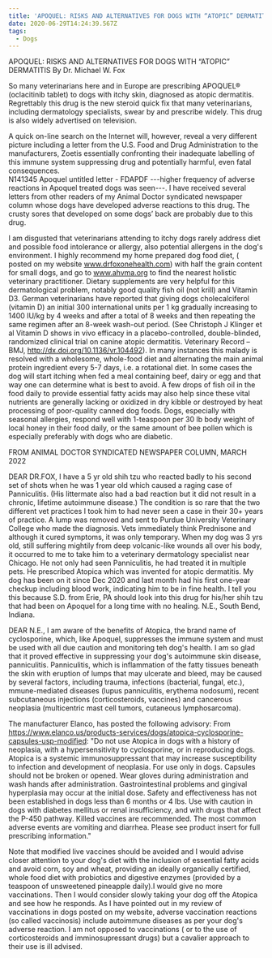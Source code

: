 ```yaml
---
title: 'APOQUEL: RISKS AND ALTERNATIVES FOR DOGS WITH “ATOPIC” DERMATITIS'
date: 2020-06-29T14:24:39.567Z
tags:
  - Dogs
---
```

APOQUEL: RISKS AND ALTERNATIVES FOR DOGS WITH “ATOPIC” DERMATITIS
By Dr. Michael W. Fox 

So many veterinarians here and in Europe are prescribing APOQUEL® (oclacitinib tablet)  to dogs with itchy skin, diagnosed as atopic dermatitis. Regrettably this drug is the new steroid quick fix that many veterinarians, including dermatology specialists, swear by and prescribe widely. This drug is also widely advertised on television.

A quick on-line search on the Internet will, however, reveal a very different picture including a letter from the U.S. Food and Drug Administration to the manufacturers, Zoetis essentially confronting their inadequate labelling of this immune system suppressing drug and potentially harmful, even fatal consequences.  
N141345 Apoquel untitled
letter - FDAPDF ---higher frequency of adverse reactions in Apoquel treated dogs was
seen---. 
I have received several letters from other readers of my Animal Doctor syndicated newspaper column whose dogs have developed adverse reactions to this drug. The crusty sores that developed on some dogs’ back are probably due to this drug.

I am disgusted that veterinarians attending to itchy dogs rarely address diet and possible food intolerance or allergy, also potential allergens in the dog's environment.
I highly recommend  my home prepared dog food diet, ( posted on my website www.drfoxonehealth.com) with half the grain content for small dogs, and go to www.ahvma.org to find the nearest holistic veterinary practitioner. 
 Dietary supplements are very helpful for this dermatological problem, notably good quality fish oil (not krill) and Vitamin D3. German veterinarians have reported that giving dogs
cholecalciferol (vitamin D) an initial 300 international units per 1 kg
gradually increasing to 1400 IU/kg by 4 weeks and after a total of 8 weeks and
then repeating the same regimen after an 8-week wash-out period.
 (See Christoph J Klinger et al   Vitamin D shows in vivo efficacy in a placebo-controlled, double-blinded, randomized clinical trial on canine atopic dermatitis. Veterinary Record – BMJ, http://dx.doi.org/10.1136/vr.104492).
In many instances this malady is resolved with a wholesome, whole-food diet and alternating the main animal protein ingredient every 5-7 days, i.e. a rotational diet. In some cases the dog will start itching when fed a meal containing beef, dairy or egg and that way one can determine what is best to avoid.
 A few drops of fish oil in the food daily to provide essential fatty acids may also help since these vital nutrients are generally lacking or oxidized in dry kibble or destroyed by heat processing of poor-quality canned dog foods.
 Dogs, especially with seasonal allergies, respond well with 1-teaspoon per 30 lb body weight of local honey in their food daily, or the same amount of bee pollen which is especially preferably with dogs who are diabetic.


FROM ANIMAL DOCTOR SYNDICATED NEWSPAPER COLUMN, MARCH 2022

DEAR DR.FOX, I have a 5 yr old shih tzu who reacted badly to his second set of shots when he was 1 year old which caused a raging case of Panniculitis.  (His littermate also had a bad reaction but it did not result in a chronic, lifetime autoimmune disease.)  The condition is so rare that the two different vet practices I took him to had never seen a case in their 30+ years of practice.  A lump was removed and sent to Purdue University Veterinary College who made the diagnosis.  Vets immediately think Prednisone and although it cured symptoms, it was only temporary.  When my dog was 3 yrs old, still suffering mightily from deep volcanic-like wounds all over his body, it occurred to me to take him to a veterinary dermatology specialist near Chicago.  He not only had seen Panniculitis, he had treated it in multiple pets.  He prescribed Atopica which was invented for atopic dermatitis.  My dog has been on it since Dec 2020 and last month had his first one-year checkup including blood work, indicating him to be in fine health.  I tell you this because S.D. from Erie, PA should look into this drug for his/her shih tzu that had been on Apoquel for a long time with no healing.
 N.E., South Bend, Indiana.


DEAR N.E., I am aware of the benefits of Atopica, the brand name of cyclosporine, which, like Apoquel, suppresses the immune system and must be used with all due caution and monitoring teh dog's health. I am so glad that it proved effective in suppressing your dog's autoimmune skin disease, panniculitis. Panniculitis, which is inflammation of the fatty tissues beneath the skin with eruption of lumps that may ulcerate and bleed, may be caused by several factors, including trauma, infections (bacterial, fungal, etc.), mmune-mediated diseases (lupus panniculitis, erythema nodosum), recent subcutaneous injections (corticosteroids, vaccines) and cancerous neoplasia (multicentric mast cell tumors, cutaneous lymphosarcoma).

The manufacturer Elanco, has posted the following advisory: From https://www.elanco.us/products-services/dogs/atopica-cyclosporine-capsules-usp-modified: "Do not use Atopica in dogs with a history of neoplasia, with a hypersensitivity to cyclosporine, or in reproducing dogs. Atopica is a systemic immunosuppressant that may increase susceptibility to infection and development of neoplasia. For use only in dogs. Capsules should not be broken or opened. Wear gloves during administration and wash hands after administration. Gastrointestinal problems and gingival hyperplasia may occur at the initial dose. Safety and effectiveness has not been established in dogs less than 6 months or 4 lbs. Use with caution in dogs with diabetes mellitus or renal insufficiency, and with drugs that affect the P-450 pathway. Killed vaccines are recommended. The most common adverse events are vomiting and diarrhea. Please see product insert for full prescribing information."


Note that modified live vaccines should be avoided and I would advise closer attention to your dog's diet with the inclusion of essential fatty acids and avoid corn, soy and wheat, providing an ideally organically certified, whole food diet with probiotics and digestive enzymes (provided by a teaspoon of unsweetened pineapple daily).I would give no more vaccinations. Then I would consider slowly taking your dog off the Atopica and see how he responds. As I have pointed out in my review of vaccinations in dogs posted on my website, adverse vaccination reactions (so called vaccinosis) include autoimmune diseases as per your dog's adverse reaction. I am not opposed to vaccinations ( or to the use of corticosteroids and imminosupressant drugs) but a cavalier approach to their use is ill advised.


